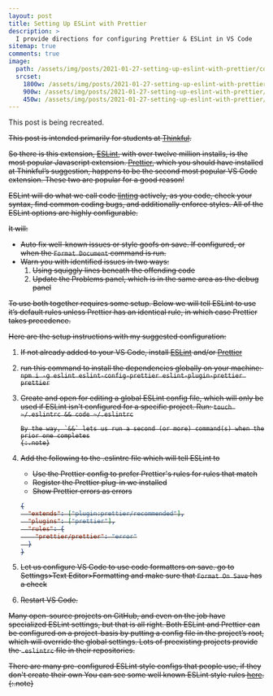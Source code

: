 ```yaml
---
layout: post
title: Setting Up ESLint with Prettier
description: >
  I provide directions for configuring Prettier & ESLint in VS Code
sitemap: true
comments: true
image:
  path: /assets/img/posts/2021-01-27-setting-up-eslint-with-prettier/cover.png
  srcset:
    1800w: /assets/img/posts/2021-01-27-setting-up-eslint-with-prettier/cover.png
    900w: /assets/img/posts/2021-01-27-setting-up-eslint-with-prettier/cover@0,5x.png
    450w: /assets/img/posts/2021-01-27-setting-up-eslint-with-prettier/cover@0,25x.png
---
```


This post is being recreated.

<strike>

This post is intended primarily for students at
[Thinkful](https://www.thinkful.com/).

So there is this extension,
[ESLint](https://marketplace.visualstudio.com/items?itemName=dbaeumer.vscode-eslint),
with over twelve million installs, is the most popular Javascript extension.
[Prettier](https://marketplace.visualstudio.com/items?itemName=esbenp.prettier-vscode),
which you should have installed at Thinkful’s suggestion, happens to be the
second most popular VS Code extension. These two are popular for a good reason!

ESLint will do what we call code
[linting](<https://en.wikipedia.org/wiki/Lint_(software)>) actively, as you
code, check your syntax, find common coding bugs, and additionally enforce
styles. All of the ESLint options are highly configurable.

It will:

- Auto fix well-known issues or style goofs on save. If configured, or when the
  `Format Document` command is run.
- Warn you with identified issues in two ways:
  1.  Using squiggly lines beneath the offending code
  2.  Update the Problems panel, which is in the same area as the debug panel

To use both together requires some setup. Below we will tell ESLint to use it’s
default rules unless Prettier has an identical rule, in which case Prettier
takes precedence.

Here are the setup instructions with my suggested configuration:

1.  If not already added to your VS Code, install
    [ESLint](https://marketplace.visualstudio.com/items?itemName=dbaeumer.vscode-eslint)
    and/or
    [Prettier](https://marketplace.visualstudio.com/items?itemName=esbenp.prettier-vscode)
2.  run this command to install the dependencies globally on your machine: 
    `npm i -g eslint eslint-config-prettier eslint-plugin-prettier prettier`
3.  Create and open for editing a global ESLint config file, which will only be
    used if ESLint isn't configured for a specific project. Run:
    `touch ~/.eslintrc && code ~/.eslintrc`

        By the way, `&&` lets us run a second (or more) command(s) when the
        prior one completes
        {:.note}

4.  Add the following to the .eslintrc file which will tell ESLint to

    - Use the Prettier config to prefer Prettier's rules for rules that match
    - Register the Prettier plug-in we installed
    - Show Prettier errors as errors

    ```json
    {
      "extends": ["plugin:prettier/recommended"],
      "plugins": ["prettier"],
      "rules": {
        "prettier/prettier": "error"
      }
    }
    ```

5.  Let us configure VS Code to use code formatters on save. go to Settings>Text
    Editor>Formatting and make sure that `Format On Save` has a check
6.  Restart VS Code.

Many open-source projects on GitHub, and even on the job have specialized ESLint
settings, but that is all right. Both ESLint and Prettier can be configured on a
project-basis by putting a config file in the project’s root, which will
override the global settings. Lots of preexisting projects provide the
`.eslintrc` file in their repositories.

There are many pre-configured ESLint style configs that people use, if they
don't create their own You can see some well known ESLint style rules
[here](https://github.com/dustinspecker/awesome-eslint#configs-by-well-known-companiesorganizations).
{:.note}

</strike>
